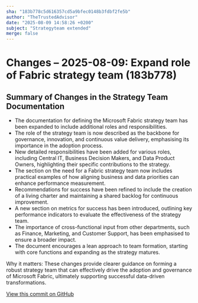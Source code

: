 ```yaml
---
sha: "183b778c5d616357cd5a9bfec0148b3fdbf2fe5b"
author: "TheTrustedAdvisor"
date: "2025-08-09 14:58:26 +0200"
subject: "Strategyteam extended"
merge: false
---
```


# Changes – 2025-08-09: Expand role of Fabric strategy team (183b778)

## Summary of Changes in the Strategy Team Documentation

- The documentation for defining the Microsoft Fabric strategy team has been expanded to include additional roles and responsibilities.
- The role of the strategy team is now described as the backbone for governance, innovation, and continuous value delivery, emphasising its importance in the adoption process.
- New detailed responsibilities have been added for various roles, including Central IT, Business Decision Makers, and Data Product Owners, highlighting their specific contributions to the strategy.
- The section on the need for a Fabric strategy team now includes practical examples of how aligning business and data priorities can enhance performance measurement.
- Recommendations for success have been refined to include the creation of a living charter and maintaining a shared backlog for continuous improvement.
- A new section on metrics for success has been introduced, outlining key performance indicators to evaluate the effectiveness of the strategy team.
- The importance of cross-functional input from other departments, such as Finance, Marketing, and Customer Support, has been emphasised to ensure a broader impact.
- The document encourages a lean approach to team formation, starting with core functions and expanding as the strategy matures.

Why it matters: These changes provide clearer guidance on forming a robust strategy team that can effectively drive the adoption and governance of Microsoft Fabric, ultimately supporting successful data-driven transformations.

[View this commit on GitHub](https://github.com/TheTrustedAdvisor/FabricAdoptionFramework/commit/183b778c5d616357cd5a9bfec0148b3fdbf2fe5b)
